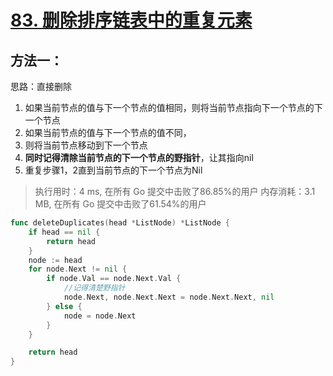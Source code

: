 # [83. 删除排序链表中的重复元素](https://leetcode-cn.com/problems/remove-duplicates-from-sorted-list/)

## 方法一：

思路：直接删除

1. 如果当前节点的值与下一个节点的值相同，则将当前节点指向下一个节点的下一个节点
2. 如果当前节点的值与下一个节点的值不同，
  1. 则将当前节点移动到下一个节点
  2. **同时记得清除当前节点的下一个节点的野指针**，让其指向nil
3. 重复步骤1，2直到当前节点的下一个节点为Nil

> 执行用时：4 ms, 在所有 Go 提交中击败了86.85%的用户
> 		内存消耗：3.1 MB, 在所有 Go 提交中击败了61.54%的用户

```go
func deleteDuplicates(head *ListNode) *ListNode {
	if head == nil {
		return head
	}
	node := head
	for node.Next != nil {
		if node.Val == node.Next.Val {
			//记得清楚野指针
			node.Next, node.Next.Next = node.Next.Next, nil
		} else {
			node = node.Next
		}
	}

	return head
}
```

